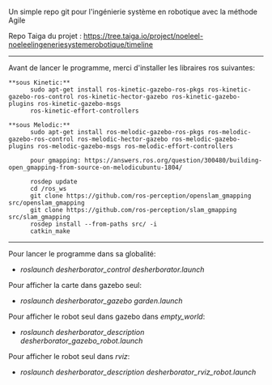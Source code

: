 Un simple repo git pour l'ingénierie système en robotique avec la méthode Agile

Repo Taiga du projet :
https://tree.taiga.io/project/noeleel-noeleelingeneriesystemerobotique/timeline

----------

Avant de lancer le programme, merci d'installer les libraires ros suivantes:

    **sous Kinetic:**
          sudo apt-get install ros-kinetic-gazebo-ros-pkgs ros-kinetic-gazebo-ros-control ros-kinetic-hector-gazebo ros-kinetic-gazebo-plugins ros-kinetic-gazebo-msgs
          ros-kinetic-effort-controllers

    **sous Melodic:**
          sudo apt-get install ros-melodic-gazebo-ros-pkgs ros-melodic-gazebo-ros-control ros-melodic-hector-gazebo ros-melodic-gazebo-plugins ros-melodic-gazebo-msgs ros-melodic-effort-controllers
          
          pour gmapping: https://answers.ros.org/question/300480/building-open_gmapping-from-source-on-melodicubuntu-1804/
          
          rosdep update
          cd /ros_ws
          git clone https://github.com/ros-perception/openslam_gmapping src/openslam_gmapping
          git clone https://github.com/ros-perception/slam_gmapping src/slam_gmapping
          rosdep install --from-paths src/ -i
          catkin_make
----------
Pour lancer le programme dans sa globalité:

* *roslaunch desherborator_control desherborator.launch*

Pour afficher la carte dans gazebo seul:

* *roslaunch desherborator_gazebo garden.launch*

Pour afficher le robot seul dans gazebo dans *empty_world*:

* *roslaunch desherborator_description desherborator_gazebo_robot.launch*

Pour afficher le robot seul dans *rviz*:

* *roslaunch desherborator_description desherborator_rviz_robot.launch*
